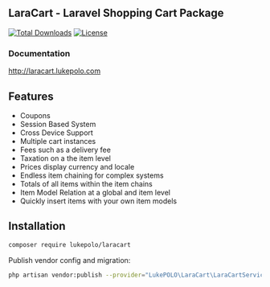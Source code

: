 ## LaraCart - Laravel Shopping Cart Package

[![Total Downloads](https://poser.pugx.org/lukepolo/laracart/downloads)](https://packagist.org/packages/lukepolo/laracart)
[![License](https://poser.pugx.org/lukepolo/laracart/license)](https://packagist.org/packages/lukepolo/laracart)

### Documentation

<a href="http://laracart.lukepolo.com/">http://laracart.lukepolo.com</a>

## Features

- Coupons
- Session Based System
- Cross Device Support
- Multiple cart instances
- Fees such as a delivery fee
- Taxation on a the item level
- Prices display currency and locale
- Endless item chaining for complex systems
- Totals of all items within the item chains
- Item Model Relation at a global and item level
- Quickly insert items with your own item models

## Installation

```bash
composer require lukepolo/laracart
```

Publish vendor config and migration:

```bash
php artisan vendor:publish --provider="LukePOLO\LaraCart\LaraCartServiceProvider
```
